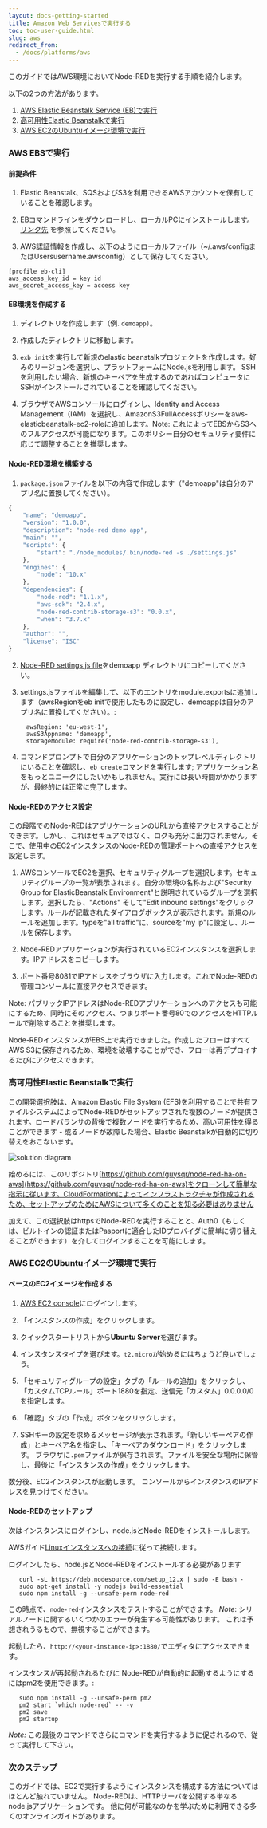 ```yaml
---
layout: docs-getting-started
title: Amazon Web Servicesで実行する
toc: toc-user-guide.html
slug: aws
redirect_from:
  - /docs/platforms/aws
---
```


このガイドではAWS環境においてNode-REDを実行する手順を紹介します。

以下の2つの方法があります。

1. [AWS Elastic Beanstalk Service (EB)で実行](#aws-ebsで実行)
2. [高可用性Elastic Beanstalkで実行](#高可用性elastic-beanstalkで実行)
3. [AWS EC2のUbuntuイメージ環境で実行](#aws-ec2のubuntuイメージ環境で実行)

### AWS EBSで実行

#### 前提条件

1. Elastic Beanstalk、SQSおよびS3を利用できるAWSアカウントを保有していることを確認します。

2. EBコマンドラインをダウンロードし、ローカルPCにインストールします。[リンク先](http://docs.aws.amazon.com/elasticbeanstalk/latest/dg/GettingStarted.html) を参照してください。

3. AWS認証情報を作成し、以下のようにローカルファイル（~/.aws/configまたはUsersusername.awsconfig）として保存してください。

```
[profile eb-cli]
aws_access_key_id = key id
aws_secret_access_key = access key
```

#### EB環境を作成する

1. ディレクトリを作成します（例. `demoapp`）。

2. 作成したディレクトリに移動します。

3. `exb init`を実行して新規のelastic beanstalkプロジェクトを作成します。好みのリージョンを選択し、プラットフォームにNode.jsを利用します。
SSHを利用したい場合、新規のキーペアを生成するのであればコンピュータにSSHがインストールされていることを確認してください。

4. ブラウザでAWSコンソールにログインし、Identity and Access Management（IAM）を選択し、AmazonS3FullAccessポリシーをaws-elasticbeanstalk-ec2-roleに追加します。Note: これによってEBSからS3へのフルアクセスが可能になります。このポリシー自分のセキュリティ要件に応じて調整することを推奨します。

#### Node-RED環境を構築する

1. `package.json`ファイルを以下の内容で作成します（"demoapp"は自分のアプリ名に置換してください）。

```javascript
{   
    "name": "demoapp",
    "version": "1.0.0",
    "description": "node-red demo app",
    "main": "",
    "scripts": {
        "start": "./node_modules/.bin/node-red -s ./settings.js"
    },
    "engines": {
        "node": "10.x"
    },
    "dependencies": {
        "node-red": "1.1.x",
        "aws-sdk": "2.4.x",
        "node-red-contrib-storage-s3": "0.0.x",
        "when": "3.7.x"
    },
    "author": "",
    "license": "ISC"
}
```

2. [Node-RED settings.js file](https://github.com/node-red/node-red/blob/master/packages/node_modules/node-red/settings.js)をdemoapp ディレクトリにコピーしてください。

3. settings.jsファイルを編集して、以下のエントリをmodule.exportsに追加します（awsRegionをeb initで使用したものに設定し、demoappは自分のアプリ名に置換してください）。:

```
     awsRegion: 'eu-west-1',
     awsS3Appname: 'demoapp',
     storageModule: require('node-red-contrib-storage-s3'),
```

4. コマンドプロンプトで自分のアプリケーションのトップレベルディレクトリにいることを確認し、`eb create`コマンドを実行します; アプリケーション名をもっとユニークにしたいかもしれません。実行には長い時間がかかりますが、最終的には正常に完了します。

#### Node-REDのアクセス設定

この段階でのNode-REDはアプリケーションのURLから直接アクセスすることができます。しかし、これはセキュアではなく、ログも充分に出力されません。そこで、使用中のEC2インスタンスのNode-REDの管理ポートへの直接アクセスを設定します。

1. AWSコンソールでEC2を選択、セキュリティグループを選択します。セキュリティグループの一覧が表示されます。自分の環境の名称および"Security Group for ElasticBeanstalk Environment"と説明されているグループを選択します。選択したら、"Actions" そして"Edit inbound settings"をクリックします。ルールが記載されたダイアログボックスが表示されます。新規のルールを追加します。typeを"all traffic"に、sourceを"my ip"に設定し、ルールを保存します。

2. Node-REDアプリケーションが実行されているEC2インスタンスを選択します。IPアドレスをコピーします。

3. ポート番号8081でIPアドレスをブラウザに入力します。これでNode-REDの管理コンソールに直接アクセスできます。

Note: パブリックIPアドレスはNode-REDアプリケーションへのアクセスも可能にするため、同時にそのアクセス、つまりポート番号80でのアクセスをHTTPルールで削除することを推奨します。

Node-REDインスタンスがEBS上で実行できました。作成したフローはすべてAWS S3に保存されるため、環境を破壊することができ、フローは再デプロイするたびにアクセスできます。

### 高可用性Elastic Beanstalkで実行

この開発選択肢は、Amazon Elastic File System (EFS)を利用することで共有ファイルシステムによってNode-REDがセットアップされた複数のノードが提供されます。ロードバランサの背後で複数ノードを実行するため、高い可用性を得ることができます - 或るノードが故障した場合、Elastic Beanstalkが自動的に切り替えをおこないます。

![solution diagram](/images/node-red-ha-on-aws.png "Node-RED on Elastic Beanstalk with High Availabilty")

始めるには、このリポジトリ[https://github.com/guysqr/node-red-ha-on-aws](https://github.com/guysqr/node-red-ha-on-aws)をクローンして簡単な指示に従います。CloudFormationによってインフラストラクチャが作成されるため、セットアップのためにAWSについて多くのことを知る必要はありません

加えて、この選択肢はhttpsでNode-REDを実行することと、Auth0（もしくは、ビルトインの認証またはPasportに適合したIDプロバイダに簡単に切り替えることができます）を介してログインすることを可能にします。


### AWS EC2のUbuntuイメージ環境で実行

#### ベースのEC2イメージを作成する

1. [AWS EC2 console](https://console.aws.amazon.com/ec2)にログインします。

2. 「インスタンスの作成」をクリックします。

3. クイックスタートリストから**Ubuntu Server**を選びます。

4. インスタンスタイプを選びます。`t2.micro`が始めるにはちょうど良いでしょう。

5. 「セキュリティグループの設定」タブの「ルールの追加」をクリックし、「カスタムTCPルール」ポート1880を指定、送信元「カスタム」0.0.0.0/0を指定します。

6. 「確認」タブの「作成」ボタンをクリックします。

7. SSHキーの設定を求めるメッセージが表示されます。「新しいキーペアの作成」とキーペア名を指定し、「キーペアのダウンロード」をクリックします。 ブラウザに`.pem`ファイルが保存されます。ファイルを安全な場所に保管し、最後に「インスタンスの作成」をクリックします。

数分後、EC2インスタンスが起動します。
コンソールからインスタンスのIPアドレスを見つけてください。

#### Node-REDのセットアップ

次はインスタンスにログインし、node.jsとNode-REDをインストールします。

AWSガイド[Linuxインスタンスへの接続](http://docs.aws.amazon.com/ja_jp/AWSEC2/latest/UserGuide/AccessingInstances.html)に従って接続します。

ログインしたら、node.jsとNode-REDをインストールする必要があります

       curl -sL https://deb.nodesource.com/setup_12.x | sudo -E bash -
       sudo apt-get install -y nodejs build-essential
       sudo npm install -g --unsafe-perm node-red


この時点で、`node-red`インスタンスをテストすることができます。
*Note*: シリアルノードに関するいくつかのエラーが発生する可能性があります。
これは予想されうるもので、無視することができます。

起動したら、`http://<your-instance-ip>:1880/`でエディタにアクセスできます。

インスタンスが再起動されるたびに
Node-REDが自動的に起動するようにするにはpm2を使用できます。:

       sudo npm install -g --unsafe-perm pm2
       pm2 start `which node-red` -- -v
       pm2 save
       pm2 startup

*Note:* この最後のコマンドでさらにコマンドを実行するように促されるので、従って実行して下さい。

### 次のステップ

このガイドでは、EC2で実行するようにインスタンスを構成する方法については
ほとんど触れていません。
Node-REDは、HTTPサーバを公開する単なるnode.jsアプリケーションです。
他に何が可能なのかを学ぶために利用できる多くのオンラインガイドがあります。
